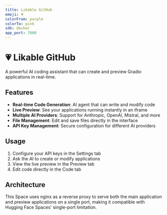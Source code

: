 ```yaml
---
title: Likable GitHub
emoji: 💗
colorFrom: purple
colorTo: pink
sdk: docker
app_port: 7860
---
```


# 💗 Likable GitHub

A powerful AI coding assistant that can create and preview Gradio applications in real-time.

## Features

- **Real-time Code Generation**: AI agent that can write and modify code
- **Live Preview**: See your applications running instantly in an iframe
- **Multiple AI Providers**: Support for Anthropic, OpenAI, Mistral, and more
- **File Management**: Edit and save files directly in the interface
- **API Key Management**: Secure configuration for different AI providers

## Usage

1. Configure your API keys in the Settings tab
2. Ask the AI to create or modify applications
3. View the live preview in the Preview tab
4. Edit code directly in the Code tab

## Architecture

This Space uses nginx as a reverse proxy to serve both the main application and preview applications on a single port, making it compatible with Hugging Face Spaces' single-port limitation.
